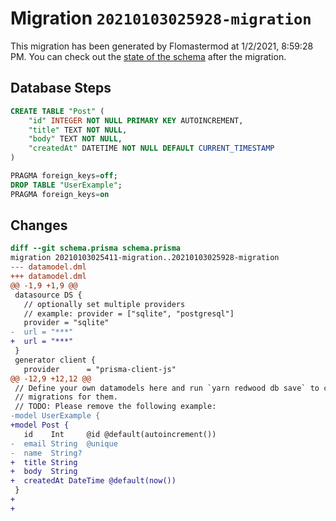 # Migration `20210103025928-migration`

This migration has been generated by Flomastermod at 1/2/2021, 8:59:28 PM.
You can check out the [state of the schema](./schema.prisma) after the migration.

## Database Steps

```sql
CREATE TABLE "Post" (
    "id" INTEGER NOT NULL PRIMARY KEY AUTOINCREMENT,
    "title" TEXT NOT NULL,
    "body" TEXT NOT NULL,
    "createdAt" DATETIME NOT NULL DEFAULT CURRENT_TIMESTAMP
)

PRAGMA foreign_keys=off;
DROP TABLE "UserExample";
PRAGMA foreign_keys=on
```

## Changes

```diff
diff --git schema.prisma schema.prisma
migration 20210103025411-migration..20210103025928-migration
--- datamodel.dml
+++ datamodel.dml
@@ -1,9 +1,9 @@
 datasource DS {
   // optionally set multiple providers
   // example: provider = ["sqlite", "postgresql"]
   provider = "sqlite"
-  url = "***"
+  url = "***"
 }
 generator client {
   provider      = "prisma-client-js"
@@ -12,9 +12,12 @@
 // Define your own datamodels here and run `yarn redwood db save` to create
 // migrations for them.
 // TODO: Please remove the following example:
-model UserExample {
+model Post {
   id    Int     @id @default(autoincrement())
-  email String  @unique
-  name  String?
+  title String
+  body  String
+  createdAt DateTime @default(now())
 }
+
+
```


